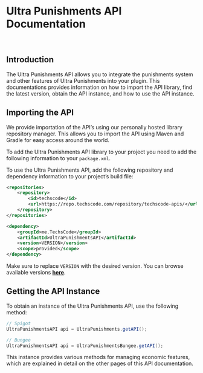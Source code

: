 # Ultra Punishments API Documentation
<br>

## Introduction

The Ultra Punishments API allows you to integrate the punishments system and other features of Ultra Punishments into your plugin. This documentations provides information on how to import the API library, find the latest version, obtain the API instance, and how to use the API instance.
<br>

## Importing the API

We provide importation of the API’s using our personally hosted library repository manager. This allows you to import the API using Maven and Gradle for easy access around the world.
<br>

To add the Ultra Punishments API library to your project you need to add the following information to your `package.xml`.

To use the Ultra Punishments API, add the following repository and dependency information to your project’s build file:
<br>

```xml
<repositories>
    <repository>
        <id>techscode</id>
        <url>https://repo.techscode.com/repository/techscode-apis/</url>
    </repository>
</repositories>

<dependency>
    <groupId>me.TechsCode</groupId>
    <artifactId>UltraPunishmentsAPI</artifactId>
    <version>VERSION</version>
    <scope>provided</scope>
</dependency>
```

Make sure to replace `VERSION` with the desired version. You can browse available versions **[here](https://repo.techscode.com/#browse/browse:techscode-apis:me%2FTechsCode%2FUltraPunishmentsAPI)**.
<br>

## Getting the API Instance

To obtain an instance of the Ultra Punishments API, use the following method:
<br>

```java
// Spigot
UltraPunishmentsAPI api = UltraPunishments.getAPI();

// Bungee
UltraPunishmentsAPI api = UltraPunishmentsBungee.getAPI();
```

This instance provides various methods for managing economic features, which are explained in detail on the other pages of this API documentation.